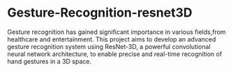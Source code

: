 # Gesture-Recognition-resnet3D
Gesture recognition has gained significant importance in various fields,from healthcare and entertainment. This project aims to develop an advanced gesture recognition system using ResNet-3D, a powerful convolutional neural network architecture, to enable precise and real-time recognition of hand gestures in a 3D space.
